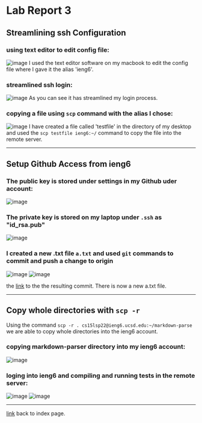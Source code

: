 # Lab Report 3

## Streamlining ssh Configuration

### using text editor to edit config file:
![image](https://user-images.githubusercontent.com/103202818/166837800-1ed6f561-af84-48e1-9bc8-ebb8dcb74e7d.png)
I used the text editor software on my macbook to edit the config file where I gave it the alias 'ieng6'.

### streamlined ssh login:
![image](https://user-images.githubusercontent.com/103202818/166835623-d7af7003-44e3-487e-a605-0d23a8d4e4a3.png)
As you can see it has streamlined my login process.

### copying a file using `scp` command with the alias I chose:
![image](https://user-images.githubusercontent.com/103202818/166846045-8d09913d-6736-47e6-8cf7-185853e2b3a1.png)
I have created a file called 'testfile' in the directory of my desktop and used the `scp testfile ieng6:~/` command to copy the file into the remote server. 

***

## Setup Github Access from ieng6

### The public key is stored under settings in my Github uder account: 
![image](https://user-images.githubusercontent.com/103202818/167040723-baed5706-864e-4c1f-a2e6-ffbd5db148f5.png)

### The private key is stored on my laptop under `.ssh` as "id_rsa.pub"
![image](https://user-images.githubusercontent.com/103202818/167040843-8a87b6f3-1be2-4d45-99f9-3faef5402614.png)

### I created a new .txt file `a.txt` and used `git` commands to commit and push a change to origin
![image](https://user-images.githubusercontent.com/103202818/167040938-f81ff4a3-52ca-45f6-9c3a-8bf51c02dec4.png)
![image](https://user-images.githubusercontent.com/103202818/167040945-3cfb6f1d-6f5a-4a2a-a4b1-d5dc3191d4bb.png)

the [link](https://github.com/jadechng/test) to the the resulting commit. There is now a new a.txt file.

***

## Copy whole directories with `scp -r`
Using the command `scp -r . cs15lsp22@ieng6.ucsd.edu:~/markdown-parse` we are able to copy whole directories into the ieng6 account.

### copying markdown-parser directory into my ieng6 account:
![image](https://user-images.githubusercontent.com/103202818/167029404-7c5efef3-24eb-49f4-9b3f-ec328347a5e9.png)


### loging into ieng6 and compiling and running tests in the remote server:
![image](https://user-images.githubusercontent.com/103202818/167029412-c7673d3c-6654-4fc4-abda-02e093dd6340.png)
![image](https://user-images.githubusercontent.com/103202818/167029416-bdf5deef-d23f-4553-b6cd-74308f2307d1.png)

***
[link](index.md) back to index page. 

